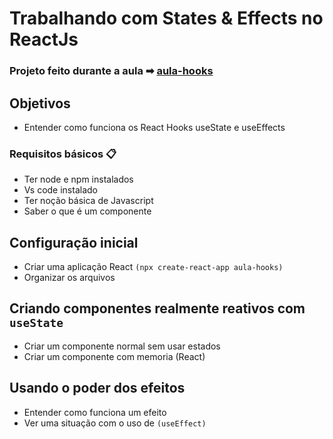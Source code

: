# Trabalhando com States & Effects no ReactJs

###  Projeto feito durante a aula ➡ [aula-hooks](https://github.com/CarvalhoNathan/ReactJS/tree/main/Hooks/aula-hooks)

## Objetivos

- Entender como funciona os React Hooks useState e useEffects

### Requisitos básicos 📋

- Ter node e npm instalados
- Vs code instalado
- Ter noção básica de Javascript
- Saber o que é um componente

## Configuração inicial

- Criar uma aplicação React ``(npx create-react-app aula-hooks)``
- Organizar os arquivos

## Criando componentes realmente reativos com ``useState``

- Criar um componente normal sem usar estados
- Criar um componente com memoria (React)

## Usando o poder dos efeitos

- Entender como funciona um efeito 
- Ver uma situação com o uso de ``(useEffect)``
